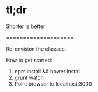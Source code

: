 # tl;dr
Shorter is better

====================

Re-envision the classics.

How to get started:

1. npm install && bower install
2. grunt watch
3. Point browser to localhost:3000
